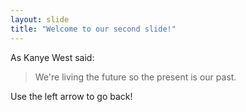 ```yaml
---
layout: slide
title: "Welcome to our second slide!"
---
```

As Kanye West said:
> We're living the future so
> the present is our past.

Use the left arrow to go back!
